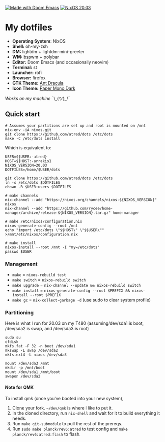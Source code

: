 [![Made with Doom Emacs](https://img.shields.io/badge/Made_with-Doom_Emacs-blueviolet.svg?style=flat-square&logo=GNU%20Emacs&logoColor=white)](https://github.com/hlissner/doom-emacs)
[![NixOS 20.03](https://img.shields.io/badge/NixOS-v20.03-blue.svg?style=flat-square&logo=NixOS&logoColor=white)](https://nixos.org)

# My dotfiles

+ **Operating System:** NixOS
+ **Shell:** oh-my-zsh
+ **DM:** lightdm + lightdm-mini-greeter
+ **WM:** bspwm + polybar
+ **Editor:** Doom Emacs (and occasionally neovim)
+ **Terminal:** st
+ **Launcher:** rofi
+ **Browser:** firefox
+ **GTK Theme:** [Ant Dracula](https://github.com/EliverLara/Ant-Dracula)
+ **Icon Theme:** [Paper Mono Dark](https://github.com/snwh/paper-icon-theme)

*Works on my machine* ¯\\\_(ツ)_/¯

## Quick start

```
# Assumes your partitions are set up and root is mounted on /mnt
nix-env -iA nixos.git
git clone https://github.com/atred/dots /etc/dots
make -C /etc/dots install
```

Which is equivalent to:

```
USER=${USER:-atred}
HOST=${HOST:-arrakis}
NIXOS_VERSION=20.03
DOTFILES=/home/$USER/dots

git clone https://github.com/atred/dots /etc/dots
ln -s /etc/dots $DOTFILES
chown -R $USER:users $DOTFILES

# make channels
nix-channel --add "https://nixos.org/channels/nixos-${NIXOS_VERSION}" nixos
nix-channel --add "https://github.com/rycee/home-manager/archive/release-${NIXOS_VERSION}.tar.gz" home-manager

# make /etc/nixos/configuration.nix
nixos-generate-config --root /mnt
echo "import /etc/dots \"$$HOST\" \"$$USER\"" >/mnt/etc/nixos/configuration.nix

# make install
nixos-install --root /mnt -I "my=/etc/dots"
passwd $USER
```

### Management

+ `make` = `nixos-rebuild test`
+ `make switch` = `nixos-rebuild switch`
+ `make upgrade` = `nix-channel --update && nixos-rebuild switch`
+ `make install` = `nixos-generate-config --root $PREFIX && nixos-install --root $PREFIX`
+ `make gc` = `nix-collect-garbage -d` (use sudo to clear system profile)

### Partitioning

Here is what I run for 20.03 on my T480 (assuming/dev/sda1 is boot, /dev/sda2 is swap, and /dev/sda3 is root)
```
sudo su
cfdisk
mkfs.fat -F 32 -n boot /dev/sda1
mkswap -L swap /dev/sda2
mkfs.ext4 -L nixos /dev/sda3

mount /dev/sda3 /mnt
mkdir -p /mnt/boot
mount /dev/sda1 /mnt/boot
swapon /dev/sda2
```

#### Note for QMK
To install qmk (once you've booted into your new system),
1. Clone your fork. `~/dev/qmk` is where I like to put it.
2. In the cloned directory, run `nix-shell` and wait for it to build everything it needs.
3. Run `make git-submodule` to pull the rest of the prereqs.
4. Run `sudo make planck/rev6:atred` to test config and `make planck/rev6:atred:flash` to flash.
